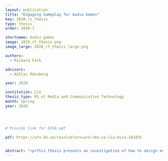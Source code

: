 ```yaml
---
layout: publication
title: "Engaging Gameplay for Audio Games"
key: 2020_rs_thesis
type: thesis
order: 2020-1

shortname: Audio games
image: 2020_rf_thesis.png
image_large: 2020_rf_thesis_large.png

authors:
  - Rickard Falk

advisors:
  - Niklas Rönnberg

year: 2020

institution: LiU 
thesis_type: MS of Media and Communication Technology
month: Spring
year: 2020




# Provide link for DIVA pdf

pdf: https://urn.kb.se/resolve?urn=urn:nbn:se:liu:diva-183455


abstract: "<p>This thesis presents an investigation of how to design engaging audio games. This was done by creating two prototypes. The first prototype was a rhythm based fighting game. As it was being developed it became clear that it did not differentiate itself enough from a large amount of already existing audio games. The second prototype was a first person shooter/adventure game utilizing 3D audio. The second prototype was evaluated by observing users playing the prototype and having them answer two questionnaires followed by an interview. Using spatial audio opens up a lot of possibilities. First person navigation using spatial audio is clearly possible, although how to implement it with a high degree of playability is in need of further study. When designing a first person audio game it is important to keep in mind that navigating, aiming etc. is more difficult than in video games. A slower pace seems suitable to this type of game. A lot of time and effort has to be put into the details when designing the gameplay of an audio game. Seemingly inconsequential things can be detrimental to the player's enjoyment. Focus should be on perfecting the fundamental actions and challenges.</p>"
---
```



